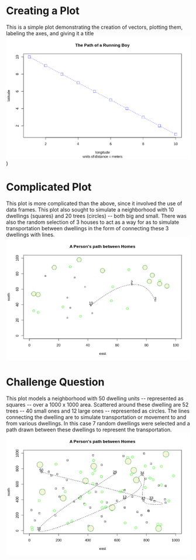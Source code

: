 # Creating a Plot
This is a simple plot demonstrating the creation of vectors, plotting them, labeling the axes, and giving it a title
![simplePlotCreation](CreatingAPlot.png))

# Complicated Plot
This plot is more complicated than the above, since it involved the use of data frames. This plot also sought to simulate a neighborhood with 10 dwellings (squares) and 20 trees (circles) -- both big and small. There was also the random selection of 3 houses to act as a way for as to simulate transportation between dwellings in the form of connecting these 3 dwellings with lines.
![complicatedPlot](ComplicatedPlot.png)

# Challenge Question
This plot models a neighborhood with 50 dwelling units -- represented as squares -- over a 1000 x 1000 area.
Scattered around these dwelling are 52 trees -- 40 small ones and 12 large ones -- represented as circles.
The lines connecting the dwelling are to simulate transportation or movement to and from various dwellings.
In this case 7 random dwellings were selected and a path drawn between these dwellings to represent the transportation.
![challengePlot](PathBetweenHomes.png)
